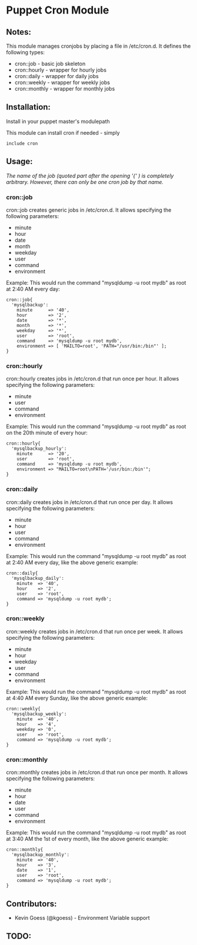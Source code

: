 # Puppet Cron Module

## Notes:
This module manages cronjobs by placing a file in /etc/cron.d.
It defines the following types:

  * cron::job     - basic job skeleton
  * cron::hourly  - wrapper for hourly jobs
  * cron::daily   - wrapper for daily jobs
  * cron::weekly  - wrapper for weekly jobs
  * cron::monthly - wrapper for monthly jobs

## Installation:
Install in your puppet master's modulepath

This module can install cron if needed - simply

    include cron

## Usage:
*The name of the job (quoted part after the opening '{' ) is completely arbitrary. However, there can only be one cron job by that name.*

### cron::job
cron::job creates generic jobs in /etc/cron.d.
It allows specifying the following parameters:

  * minute
  * hour
  * date
  * month
  * weekday
  * user
  * command
  * environment

Example:
  This would run the command "mysqldump -u root mydb" as root at 2:40 AM every day:

    cron::job{
      'mysqlbackup':
        minute      => '40',
        hour        => '2',
        date        => '*',
        month       => '*',
        weekday     => '*',
        user        => 'root',
        command     => 'mysqldump -u root mydb',
        environment => [ 'MAILTO=root', 'PATH="/usr/bin:/bin"' ];
    }

### cron::hourly
cron::hourly creates jobs in /etc/cron.d that run once per hour.
It allows specifying the following parameters:

  * minute
  * user
  * command
  * environment

Example:
  This would run the command "mysqldump -u root mydb" as root on the 20th minute of every hour:

    cron::hourly{
      'mysqlbackup_hourly':
        minute      => '20',
        user        => 'root',
        command     => 'mysqldump -u root mydb',
        environment => "MAILTO=root\nPATH='/usr/bin:/bin'";
    }

### cron::daily
cron::daily creates jobs in /etc/cron.d that run once per day.
It allows specifying the following parameters:

  * minute
  * hour
  * user
  * command
  * environment

Example:
  This would run the command "mysqldump -u root mydb" as root at 2:40 AM every day, like the above generic example:

    cron::daily{
      'mysqlbackup_daily':
        minute  => '40',
        hour    => '2',
        user    => 'root',
        command => 'mysqldump -u root mydb';
    }

### cron::weekly
cron::weekly creates jobs in /etc/cron.d that run once per week.
It allows specifying the following parameters:

  * minute
  * hour
  * weekday
  * user
  * command
  * environment

Example:
  This would run the command "mysqldump -u root mydb" as root at 4:40 AM every Sunday, like the above generic example:

    cron::weekly{
      'mysqlbackup_weekly':
        minute  => '40',
        hour    => '4',
        weekday => '0',
        user    => 'root',
        command => 'mysqldump -u root mydb';
    }

### cron::monthly
cron::monthly creates jobs in /etc/cron.d that run once per month.
It allows specifying the following parameters:

  * minute
  * hour
  * date
  * user
  * command
  * environment

Example:
  This would run the command "mysqldump -u root mydb" as root at 3:40 AM the 1st of every month, like the above generic example:

    cron::monthly{
      'mysqlbackup_monthly':
        minute  => '40',
        hour    => '3',
        date    => '1',
        user    => 'root',
        command => 'mysqldump -u root mydb';
    }

## Contributors:
  * Kevin Goess (@kgoess) - Environment Variable support

## TODO:

